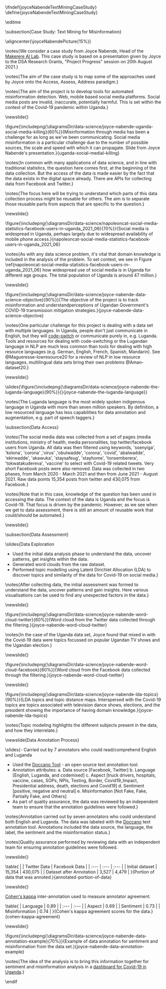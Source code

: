 \ifndef{joyceNabendeTextMiningCaseStudy}
\define{joyceNabendeTextMiningCaseStudy}

\editme

\subsection{Case Study: Text Mining for Misinformation}

\aligncenter{\joyceNabendePicture{15%}}

\notes{We consider a case study from Joyce Nabende, Head of the [Makerere AI Lab](https://air.ug/). This case study is based on a presentation given by Joyce to the DSA Research Grants, "Project Progress" session on 20th August 2021.}

\notes{The aim of the case study is to map some of the approaches used by Joyce onto the Access, Assess, Address paradigm.}

\notes{The aim of the project is to develop tools for automated misinformation detection. Web, mobile based social media platforms. Social media posts are invalid, inaccurate, potentially harmful. This is set within the context of the Covid-19 pandemic within Uganda.}

\newslide{}

\figure{\includepng{\diagramsDir/data-science/joyce-nabende-uganda-social-media-killing}{60%}}{Misinformation through media has been a challenge for as long as we've been communicating. Social media misinformation is a particular challenge due to the number of possible sources, the scale and speed with which it can propagate. Slide from Joyce Nabende's presentation.}{uganda-social-medial-killing}

\notes{In common with many applications of data science, and in line with traditional statistics, the question here comes first, at the beginning of the data collection. But the access of the data is made easier by the fact that the data exists in the digital space already. There are APIs for collecting data from Facebook and Twitter.}

\notes{The focus here will be trying to understand which parts of this data collection process might be reusable for others. The aim is to separate those reusable parts from aspects that are specific to the question.}

\newslide{}

\figure{\includepng{\diagramsDir/data-science/napoleoncat-social-media-statistics-facebook-users-in-uganda_2021_06}{70%}}{Social media is widespread in Uganda, perhaps largely due to widespread availability of mobile phone access.}{napoleoncat-social-media-statistics-facebook-users-in-uganda_2021_06}

\notes{As with any data science problem, it's vital that domain knowledge is included in the analysis of the problem. To set context, we see in Figure \ref{napoleoncat-social-media-statistics-facebook-users-in-uganda_2021_06} how widespread use of social media is in Uganda for different age groups. The total population of Uganda is around 47 million.}

\newslide{}

\figure{\includepng{\diagramsDir/data-science/joyce-nabende-data-science-objective}{90%}}{The objective of the project is to track misinformation and understandperceptions of Ugandan Government's COVID-19 transmission mitigation strategies.}{joyce-nabende-data-science-objective}

\notes{One particular challenge for this project is dealing with a data set with multiple languages. In Uganda, people don't just communicate in English, but they will [code-switch](https://en.wikipedia.org/wiki/Code-switching) or communicate purely in, e.g. Luganda. Tools and resources for dealing with code-switching or the Lugandan language in NLP are much less common than tools for dealing with high resource languages (e.g. German, English, French, Spanish, Mandarin). See @Magueresse-lowresource20 for a review of NLP in low resource languages, multilingual data sets bring their own problems @Aman-dataset20.}

\newslide{}

\slides{\figure{\includepng{\diagramsDir/data-science/joyce-nabende-the-luganda-language}{90%}}{}{joyce-nabende-the-luganda-language}}

\notes{The Luganda language is the most widely spoken indigenous language in Uganda with more than seven million speakers. By definition, a low resourced language has less capabilities for data annotation and augmentation, e.g. part of speech taggers.}

\subsection{Data Access}

\notes{The social media data was collected from a set of pages (media institutions, ministry of health, media personalities, top twitter/facebook users from Uganda. All data was then filtered using keywords, 'ssenyiga', 'kolona', 'corona' ,'virus' ,'obulwadde', 'corona', 'covid', 'abalwadde', 'ekirwadde', 'akawuka', 'staysafeug', 'stayhome', 'tonsemberera', 'tokwatakudereva', 'vaccine' to select with Covid-19 related tweets. Very short Facebook posts were also removed. Data was collected in two phases, from March 2020 - March 2021 and then from June 2021 - August 2021. Raw data points 15,354 posts from twitter and 430,075 from Facebook.}

\notes{Note that in this case, knowledge of the question has been used in accessing the data. The context of the data is Uganda and the focus is Covid-19. That focus is driven by the pandemic. However, as we see when we get to data assessment, there is still an amount of reusable work that could/should be automated.}

\newslide{}

\subsection{Data Assessment}

\slides{Data Exploration
- Used the initial data analysis phase to understand the data, uncover patterns, get insights within the data.
- Generated word clouds from the raw dataset.
- Performed topic modelling using Latent Dirichlet Allocation (LDA) to discover topics and similarity of the data for Covid-19 on social media.}

\notes{After collecting data, the initial assessment was formed to understand the data, uncover patterns and gain insights. Here various visualisations can be used to find any unexpected factors in the data.}

\newslide{}

\figure{\includepng{\diagramsDir/data-science/joyce-nabende-word-cloud-twitter}{60%}}{Word cloud from the Twitter data collected through the filtering.}{joyce-nabende-word-cloud-twitter}

\notes{In the case of the Uganda data set, Joyce found that mixed in with the Covid-19 data were topics focussed on popular Ugandan TV shows and the Ugandan election.}

\newslide{}

\figure{\includepng{\diagramsDir/data-science/joyce-nabende-word-cloud-facebook}{60%}}{Word cloud from the Facebook data collected through the filtering.}{joyce-nabende-word-cloud-twitter}

\newslide{}

\figure{\includepng{\diagramsDir/data-science/joyce-nabende-lda-topics}{90%}}{LDA topics and topic distance maps. Interspersed with the Covid-19 topics are topics associated with television dance shows, elections, and the president showing the importance of having domain knowledge.}{joyce-nabende-lda-topics}

\notes{Topic modeling highlights the different subjects present in the data, and how they interrelate.}

\newslide{Data Annotation Process}

\slides{- Carried out by 7 annotators who could read/comprehend English and Luganda
- Used the [Doccano Tool](https://github.com/doccano/doccano) - an open source text annotation tool.
- Annotation attributes:
a. Data source [Facebook, Twitter]
b. Language [English, Luganda, and codemixed]
c. Aspect [truck drivers, hospitals, vaccine, cases, SOPs, NPIs, Testing, Border, Covid19_Impact, Presidential address, death, elections and Covid19]
d. Sentiment [positive, negative and neutral]
e. Misinformation [Not Fake, Fake, Partially Fake, and Others]
- As part of quality assurance, the data was reviewed by an independent team to ensure that the annotation guidelines were followed.}

\notes{Annotation carried out by seven annotators who could understand both English and Luganda. The data was labeled with the [Doccano](https://github.com/doccano/doccano) text annotation tool. Annotations included the data source, the language, the label, the sentiment and the misinformation status.}

\notes{Quality assurance performed by reviewing data with an independent team for ensuring annotation guidelines were followed.

\newslide{}

\table{
|  | Twitter Data | Facebook Data |
| :--- | :--- | :--- |
| Initial dataset | 15,354 | 430,075 |
| Dataset after Annotation | 3,527 | 4,479 |
}{Portion of data that was annoted.}{annotated-portion-of-data}

\newslide{}

[Cohen's kappa](https://en.wikipedia.org/wiki/Cohen%27s_kappa) inter-annotation used to measure annotator agreement.

\table{
| Language | 0.89 |
| :--- | :--- |
| Aspect | 0.69 |
| Sentiment | 0.73 |
| Misinformation | 0.74 |
}{Cohen's kappa agreement scores for the data.}{cohen-kappa-agreement}


\newslide{}

\figure{\includepng{\diagramsDir/data-science/joyce-nabende-data-annotation-example}{70%}}{Example of data annotation for sentiment and misinformation from the data set.}{joyce-nabende-data-annotation-example}

\notes{The idea of the analysis is to bring this information together for sentiment and misinformation analysis in a [dashboard for Covid-19 in Uganda](https://dsa-uganda.herokuapp.com/dashboard/).}

\endif
